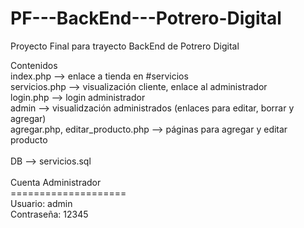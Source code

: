 # PF---BackEnd---Potrero-Digital
Proyecto Final para trayecto BackEnd de Potrero Digital<br>

Contenidos <br>
index.php --> enlace a tienda en #servicios <br>
servicios.php --> visualización cliente, enlace al administrador <br>
login.php --> login administrador <br>
admin --> visualidzación administrados (enlaces para editar, borrar y agregar) <br>
agregar.php, editar_producto.php --> páginas para agregar y editar producto <br>
<br>
DB --> servicios.sql <br>
<br>
Cuenta Administrador<br>
====================<br>
Usuario: admin<br>
Contraseña: 12345<br>
